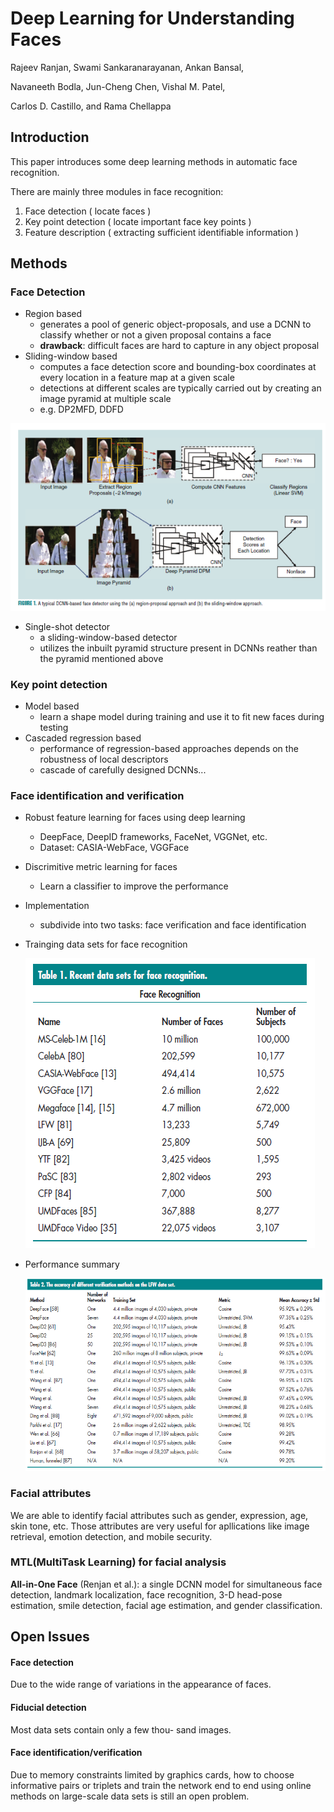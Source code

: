 # Deep Learning for Understanding Faces

Rajeev Ranjan, Swami Sankaranarayanan, Ankan Bansal,

Navaneeth Bodla, Jun-Cheng Chen, Vishal M. Patel,

Carlos D. Castillo, and Rama Chellappa



## Introduction

This paper introduces some deep learning methods in automatic face recognition.

There are mainly three modules in face recognition:

1. Face detection ( locate faces )
2. Key point detection ( locate important face key points )
3. Feature description ( extracting sufficient identifiable information )



## Methods

### Face Detection

- Region based
  - generates a pool of generic object-proposals, and use a DCNN to classify whether or not a given proposal contains a face
  - **drawback**: difficult faces are hard to capture in any object proposal
- Sliding-window based
  - computes a face detection score and bounding-box coordinates at every location in a feature map at a given scale
  - detections at different scales are typically carried out by creating an image pyramid at multiple scale
  - e.g. DP2MFD, DDFD

![](https://raw.githubusercontent.com/cwlin1998/aMMAI/master/paper%20reviews/w2/img/face_detector.png)

- Single-shot detector
  - a sliding-window-based detector
  - utilizes the inbuilt pyramid structure present in DCNNs reather than the pyramid mentioned above

### Key point detection

- Model based
  - learn a shape model during training and use it to fit new faces during testing
- Cascaded regression based
  - performance of regression-based approaches depends on the robustness of local descriptors
  - cascade of carefully designed DCNNs...

### Face identification and verification

- Robust feature learning for faces using deep learning

  - DeepFace, DeepID frameworks, FaceNet, VGGNet, etc.
  - Dataset: CASIA-WebFace, VGGFace

- Discrimitive metric learning for faces

  - Learn a classifier to improve the performance

- Implementation

  - subdivide into two tasks: face verification and face identification

- Trainging data sets for face recognition

  ![](https://raw.githubusercontent.com/cwlin1998/aMMAI/master/paper%20reviews/w2/img/dataset_face_recognition.png)

- Performance summary

  ![](https://raw.githubusercontent.com/cwlin1998/aMMAI/master/paper%20reviews/w2/img/performance_summary.png)

### Facial attributes

We are able to identify facial attributes such as gender, expression, age, skin tone, etc. Those attributes are very useful for apllications like image retrieval, emotion detection, and mobile security.

### MTL(MultiTask Learning) for facial analysis

**All-in-One Face** (Renjan et al.): a single DCNN model for simultaneous face detection, landmark localization, face recognition, 3-D head-pose estimation, smile detection, facial age estimation, and gender classification.

## Open Issues

#### Face detection

Due to the wide range of variations in the appearance of faces.

#### Fiducial detection

Most data sets contain only a few thou- sand images.

#### Face identification/verification

Due to memory constraints limited by graphics cards, how to choose informative pairs or triplets and train the network end to end using online methods on large-scale data sets is still an open problem.